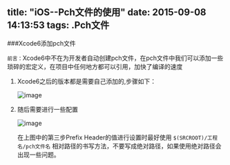 title: "iOS--Pch文件的使用"
date: 2015-09-08 14:13:53
tags: .Pch文件
---

###Xcode6添加pch文件

`前言：`Xcode6中不在为开发者自动创建pch文件，在pch文件中我们可以添加一些琐碎的宏定义，在项目中任何地方都可以引用，加快了编译的速度

1. Xcode6之后的版本都是需要自己添加的,步骤如下：

	![image](/images/pch/1.png)
	
2. 随后需要进行一些配置

	![image](/images/pch/2.png)
	
	在上图中的第三步Prefix Header的值进行设置时最好使用
	`$(SRCROOT)/工程名/pch文件名`
	相对路径的书写方法，不要写成绝对路径，如果使用绝对路径会出现一些问题。